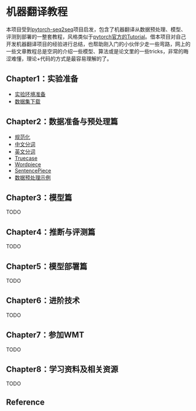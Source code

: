 # 机器翻译教程

本项目受到[pytorch-seq2seq](https://github.com/bentrevett/pytorch-seq2seq)项目启发，包含了机器翻译从数据预处理、模型、评测到部署的一整套教程，风格类似于[pytorch官方的Tutorial](https://pytorch.org/tutorials/)。借本项目对自己开发机器翻译项目的经验进行总结，也帮助刚入门的小伙伴少走一些弯路，网上的一些文章教程总是空洞的介绍一些模型、算法或是论文里的一些tricks，非常的晦涩难懂，理论+代码的方式是最容易理解的了。

## Chapter1：实验准备
- [实验环境准备](tutorials/Chapter1/实验环境准备.md)
- [数据集下载](tutorials/Chapter1/数据集下载.md)

## Chapter2：数据准备与预处理篇
- [规范化](tutorials/Chapter2/Normalize.md)
- [中文分词](tutorials/Chapter2/ChineseTokenizer.md)
- [英文分词](tutorials/Chapter2/EnglishTokenizer.md)
- [Truecase](tutorials/Chapter2/Truecase.md)
- [Wordpiece](tutorials/Chapter2/Wordpiece.md)
- [SentencePiece](tutorials/Chapter2/SentencePiece.md)
- [数据预处理示例](tutorials/Chapter2/Example.md)

## Chapter3：模型篇

TODO

## Chapter4：推断与评测篇

TODO

## Chapter5：模型部署篇

TODO

## Chapter6：进阶技术

TODO

## Chapter7：参加WMT

TODO

## Chapter8：学习资料及相关资源

TODO

## Reference
